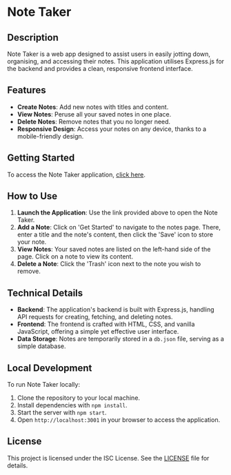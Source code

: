 # Note Taker

## Description

Note Taker is a web app designed to assist users in easily jotting down, organising, and accessing their notes. This application utilises Express.js for the backend and provides a clean, responsive frontend interface.

## Features

- **Create Notes**: Add new notes with titles and content.
- **View Notes**: Peruse all your saved notes in one place.
- **Delete Notes**: Remove notes that you no longer need.
- **Responsive Design**: Access your notes on any device, thanks to a mobile-friendly design.

## Getting Started

To access the Note Taker application, [click here](https://hr-virieux.github.io/note-taker/public/index.html).

## How to Use

1. **Launch the Application**: Use the link provided above to open the Note Taker.
2. **Add a Note**: Click on 'Get Started' to navigate to the notes page. There, enter a title and the note's content, then click the 'Save' icon to store your note.
3. **View Notes**: Your saved notes are listed on the left-hand side of the page. Click on a note to view its content.
4. **Delete a Note**: Click the 'Trash' icon next to the note you wish to remove.

## Technical Details

- **Backend**: The application's backend is built with Express.js, handling API requests for creating, fetching, and deleting notes.
- **Frontend**: The frontend is crafted with HTML, CSS, and vanilla JavaScript, offering a simple yet effective user interface.
- **Data Storage**: Notes are temporarily stored in a `db.json` file, serving as a simple database.

## Local Development

To run Note Taker locally:

1. Clone the repository to your local machine.
2. Install dependencies with `npm install`.
3. Start the server with `npm start`.
4. Open `http://localhost:3001` in your browser to access the application.


## License

This project is licensed under the ISC License. See the [LICENSE](LICENSE) file for details.
